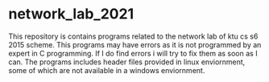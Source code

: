 # network_lab_2021

This repository is contains programs related to the network lab of ktu cs s6 2015 scheme.
This programs may have errors as it is not programmed by an expert in C programming.
If I do find errors i will try to fix them as soon as I can.
The programs includes header files provided in linux enviornment, some of which are not available in a windows enviornment.
